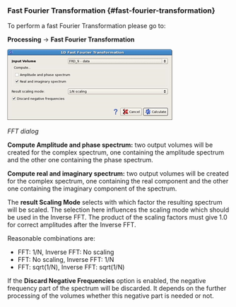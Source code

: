 ### Fast Fourier Transformation {#fast-fourier-transformation}

To perform a fast Fourier Transformation please go to:

**Processing** → **Fast Fourier Transformation**

![](/assets/085_Processing.png)

_FFT dialog_

**Compute Amplitude and phase spectrum:** two output volumes will be created for the complex spectrum, one containing the amplitude spectrum and the other one containing the phase spectrum.

**Compute real and imaginary spectrum:** two output volumes will be created for the complex spectrum, one containing the real component and the other one containing the imaginary component of the spectrum.

The **result Scaling Mode** selects with which factor the resulting spectrum will be scaled. The selection here influences the scaling mode which should be used in the Inverse FFT. The product of the scaling factors must give 1.0 for correct amplitudes after the Inverse FFT.

Reasonable combinations are:

* FFT: 1/N, Inverse FFT: No scaling
* FFT: No scaling, Inverse FFT: 1/N
* FFT: sqrt(1/N), Inverse FFT: sqrt(1/N)


If the **Discard Negative Frequencies** option is enabled, the negative frequency part of the spectrum will be discarded. It depends on the further processing of the volumes whether this negative part is needed or not.

